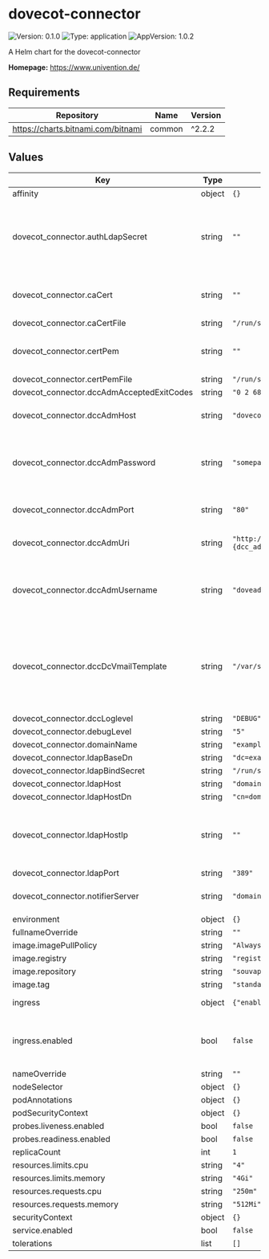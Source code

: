 # dovecot-connector

![Version: 0.1.0](https://img.shields.io/badge/Version-0.1.0-informational?style=flat-square) ![Type: application](https://img.shields.io/badge/Type-application-informational?style=flat-square) ![AppVersion: 1.0.2](https://img.shields.io/badge/AppVersion-1.0.2-informational?style=flat-square)

A Helm chart for the dovecot-connector

**Homepage:** <https://www.univention.de/>

## Requirements

| Repository | Name | Version |
|------------|------|---------|
| https://charts.bitnami.com/bitnami | common | ^2.2.2 |

## Values

| Key | Type | Default | Description |
|-----|------|---------|-------------|
| affinity | object | `{}` |  |
| dovecot_connector.authLdapSecret | string | `""` | LDAP access password, base64 encoded. See /etc/ldap.secret on your UCS machine. |
| dovecot_connector.caCert | string | `""` | CA certificate of UCS machine, base64 encoded. |
| dovecot_connector.caCertFile | string | `"/run/secrets/ca_cert"` |  |
| dovecot_connector.certPem | string | `""` | Certificate of the ucs machine, base64 encoded. |
| dovecot_connector.certPemFile | string | `"/run/secrets/cert_pem"` |  |
| dovecot_connector.dccAdmAcceptedExitCodes | string | `"0 2 68 75"` | [dovecot specs](https://doc.dovecot.org/admin_manual/error_codes/) |
| dovecot_connector.dccAdmHost | string | `"dovecot.example.org"` | Host where the doveadm HTTP API is hosted. |
| dovecot_connector.dccAdmPassword | string | `"somepassword"` | doveadm password, usually under `doveadm_password` on the `dovecot.conf` file. |
| dovecot_connector.dccAdmPort | string | `"80"` | Host where the doveadm HTTP API is exposed. |
| dovecot_connector.dccAdmUri | string | `"http://{dcc_adm_host}:{dcc_adm_port}/doveadm/v1"` | Template for the python dovecot-connector script. |
| dovecot_connector.dccAdmUsername | string | `"doveadm"` | doveadm user, normally `doveadm` or specified under `doveadm_username` at `dovecont.conf`. |
| dovecot_connector.dccDcVmailTemplate | string | `"/var/spool/dovecot/private/{domain}/{username}"` | doveadm password, usually under `doveadm_password` on the `dovecot.conf` file, with options `domain`, `username`, `email`, `uuid`. |
| dovecot_connector.dccLoglevel | string | `"DEBUG"` | Log level |
| dovecot_connector.debugLevel | string | `"5"` |  |
| dovecot_connector.domainName | string | `"example.org"` |  |
| dovecot_connector.ldapBaseDn | string | `"dc=example,dc=org"` |  |
| dovecot_connector.ldapBindSecret | string | `"/run/secrets/ldap_secret"` |  |
| dovecot_connector.ldapHost | string | `"domain.example.org"` |  |
| dovecot_connector.ldapHostDn | string | `"cn=domain,cn=dc,cn=computers,dc=example,dc=org"` |  |
| dovecot_connector.ldapHostIp | string | `""` | Will add a mapping from "ldap_host" to "ldap_host_ip" into "/etc/hosts" if set |
| dovecot_connector.ldapPort | string | `"389"` |  |
| dovecot_connector.notifierServer | string | `"domain.example.org"` | Defaults to "ldap_host" if not set. |
| environment | object | `{}` |  |
| fullnameOverride | string | `""` |  |
| image.imagePullPolicy | string | `"Always"` |  |
| image.registry | string | `"registry.souvap-univention.de"` |  |
| image.repository | string | `"souvap/tooling/images/dovecot-connector"` |  |
| image.tag | string | `"standalone-1.0.2"` |  |
| ingress | object | `{"enabled":false}` | Kubernetes ingress |
| ingress.enabled | bool | `false` | Set this to `true` in order to enable the installation on Ingress related objects. |
| nameOverride | string | `""` |  |
| nodeSelector | object | `{}` |  |
| podAnnotations | object | `{}` |  |
| podSecurityContext | object | `{}` |  |
| probes.liveness.enabled | bool | `false` |  |
| probes.readiness.enabled | bool | `false` |  |
| replicaCount | int | `1` |  |
| resources.limits.cpu | string | `"4"` |  |
| resources.limits.memory | string | `"4Gi"` |  |
| resources.requests.cpu | string | `"250m"` |  |
| resources.requests.memory | string | `"512Mi"` |  |
| securityContext | object | `{}` |  |
| service.enabled | bool | `false` |  |
| tolerations | list | `[]` |  |
